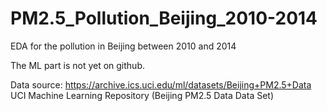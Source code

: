 # PM2.5_Pollution_Beijing_2010-2014
EDA for the pollution in Beijing between 2010 and 2014

The ML part is not yet on github.

Data source: https://archive.ics.uci.edu/ml/datasets/Beijing+PM2.5+Data 
UCI Machine Learning Repository (Beijing PM2.5 Data Data Set)
